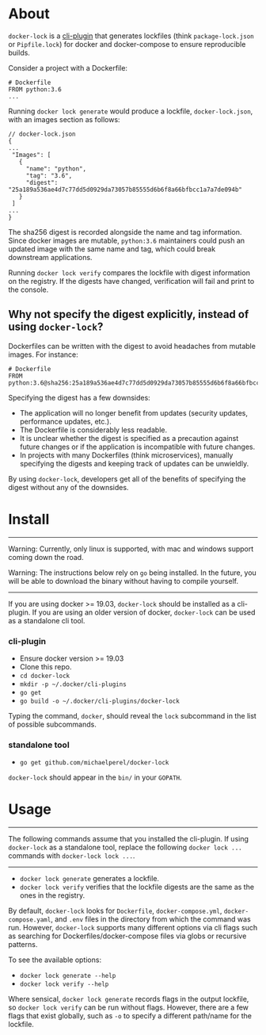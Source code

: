 # About
`docker-lock` is a [cli-plugin](https://github.com/docker/cli/issues/1534) that generates lockfiles (think `package-lock.json` or `Pipfile.lock`) for docker and docker-compose to ensure reproducible builds.

Consider a project with a Dockerfile:
```
# Dockerfile
FROM python:3.6
...
```
Running `docker lock generate` would produce a lockfile, `docker-lock.json`, with an images section as follows:
```
// docker-lock.json
{
...
 "Images": [
   {
     "name": "python",
     "tag": "3.6",
     "digest": "25a189a536ae4d7c77dd5d0929da73057b85555d6b6f8a66bfbcc1a7a7de094b"
   }
 ]
...
}
```
The sha256 digest is recorded alongside the name and tag information. Since docker images are mutable, `python:3.6` maintainers could push an updated image with the same name and tag, which could break downstream applications.

Running `docker lock verify` compares the lockfile with digest information on the registry. If the digests have changed, verification will fail and print to the console.

## Why not specify the digest explicitly, instead of using `docker-lock`?
Dockerfiles can be written with the digest to avoid headaches from mutable images. For instance:
```
# Dockerfile
FROM python:3.6@sha256:25a189a536ae4d7c77dd5d0929da73057b85555d6b6f8a66bfbcc1a7a7de094b
```
Specifying the digest has a few downsides:
* The application will no longer benefit from updates (security updates, performance updates, etc.).
* The Dockerfile is considerably less readable.
* It is unclear whether the digest is specified as a precaution against future changes or if the application is incompatible with future changes.
* In projects with many Dockerfiles (think microservices), manually specifying the digests and keeping track of updates can be unwieldly.

By using `docker-lock`, developers get all of the benefits of specifying the digest without any of the downsides.

# Install
***
Warning: Currently, only linux is supported, with mac and windows support coming down the road.

Warning: The instructions below rely on `go` being installed. In the future, you will be able to download the binary without having to compile yourself.
***
If you are using docker >= 19.03, `docker-lock` should be installed as a cli-plugin. If you are using an older version of docker, `docker-lock` can be used as a standalone cli tool.
### cli-plugin
* Ensure docker version >= 19.03
* Clone this repo.
* `cd docker-lock`
* `mkdir -p ~/.docker/cli-plugins`
* `go get`
* `go build -o ~/.docker/cli-plugins/docker-lock`

Typing the command, `docker`, should reveal the `lock` subcommand in the list of possible subcommands.

### standalone tool
* `go get github.com/michaelperel/docker-lock`

`docker-lock` should appear in the `bin/` in your `GOPATH`.

# Usage
***
The following commands assume that you installed the cli-plugin. If using `docker-lock` as a standalone tool, replace the following `docker lock ...` commands with `docker-lock lock ...`.
***
* `docker lock generate` generates a lockfile.
* `docker lock verify` verifies that the lockfile digests are the same as the ones in the registry.

By default, `docker-lock` looks for `Dockerfile`, `docker-compose.yml`, `docker-compose.yaml`, and `.env` files in the directory from which the command was run. However, `docker-lock` supports many different options via cli flags such as searching for Dockerfiles/docker-compose files via globs or recursive patterns.

To see the available options:
* `docker lock generate --help`
* `docker lock verify --help`

Where sensical, `docker lock generate` records flags in the output lockfile, so `docker lock verify` can be run without flags. However, there are a few flags that exist globally, such as `-o` to specify a different path/name for the lockfile.
